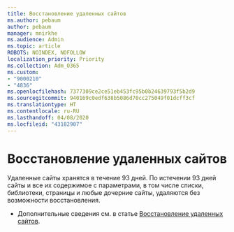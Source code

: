 ```yaml
---
title: Восстановление удаленных сайтов
ms.author: pebaum
author: pebaum
manager: mnirkhe
ms.audience: Admin
ms.topic: article
ROBOTS: NOINDEX, NOFOLLOW
localization_priority: Priority
ms.collection: Adm_O365
ms.custom:
- "9000210"
- "4836"
ms.openlocfilehash: 7377309ce2ce51eb453fc95b0b24639793f5b2d9
ms.sourcegitcommit: 940169c0edf638b5086d70cc275049f01dcff3cf
ms.translationtype: HT
ms.contentlocale: ru-RU
ms.lasthandoff: 04/08/2020
ms.locfileid: "43182907"
---
```

# <a name="restore-deleted-sites"></a>Восстановление удаленных сайтов

Удаленные сайты хранятся в течение 93 дней. По истечении 93 дней сайты и все их содержимое с параметрами, в том числе списки, библиотеки, страницы и любые дочерние сайты, удаляются без возможности восстановления.

- Дополнительные сведения см. в статье [Восстановление удаленных сайтов](https://docs.microsoft.com/sharepoint/restore-deleted-site-collection).
